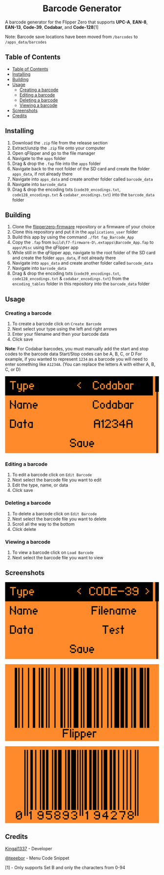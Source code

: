 <p align="center">
	<h1 align="center">Barcode Generator</h1>  
  <p align="center">

A barcode generator for the Flipper Zero that supports **UPC-A**, **EAN-8**, **EAN-13**, **Code-39**, **Codabar**, and **Code-128**[1]
</p>

Note: Barcode save locations have been moved from `/barcodes` to `/apps_data/barcodes`

## Table of Contents
- [Table of Contents](#table-of-contents)
- [Installing](#installing)
- [Building](#building)
- [Usage](#usage)
  - [Creating a barcode](#creating-a-barcode)
  - [Editing a barcode](#editing-a-barcode)
  - [Deleting a barcode](#deleting-a-barcode)
  - [Viewing a barcode](#viewing-a-barcode)
- [Screenshots](#screenshots)
- [Credits](#credits)


## Installing
1) Download the `.zip` file from the release section
2) Extract/unzip the `.zip` file onto your computer
3) Open qFlipper and go to the file manager
4) Navigate to the `apps` folder
5) Drag & drop the `.fap` file into the `apps` folder
6) Navigate back to the root folder of the SD card and create the folder `apps_data`, if not already there
7) Navigate into `apps_data` and create another folder called `barcode_data`
8) Navigate into `barcode_data`
9) Drag & drop the encoding txts (`code39_encodings.txt`, `code128_encodings.txt` & `codabar_encodings.txt`) into the `barcode_data` folder

## Building
1) Clone the [flipperzero-firmware](https://github.com/flipperdevices/flipperzero-firmware) repository or a firmware of your choice
2) Clone this repository and put it in the `applications_user` folder
3) Build this app by using the command `./fbt fap_Barcode_App`
4) Copy the `.fap` from `build\f7-firmware-D\.extapps\Barcode_App.fap` to `apps\Misc` using the qFlipper app
5) While still in the qFlipper app, navigate to the root folder of the SD card and create the folder `apps_data`, if not already there
6) Navigate into `apps_data` and create another folder called `barcode_data`
7) Navigate into `barcode_data`
8) Drag & drop the encoding txts (`code39_encodings.txt`, `code128_encodings.txt` & `codabar_encodings.txt`) from the `encoding_tables` folder in this repository into the `barcode_data` folder

## Usage

### Creating a barcode
1) To create a barcode click on `Create Barcode`
2) Next select your type using the left and right arrows
3) Enter your filename and then your barcode data
4) Click save

**Note**: For Codabar barcodes, you must manually add the start and stop codes to the barcode data
Start/Stop codes can be A, B, C, or D
For example, if you wanted to represent `1234` as a barcode you will need to enter something like `A1234A`. (You can replace the letters A with either A, B, C, or D)

![Codabar Data Example](screenshots/Codabar%20Data%20Example.png "Codabar Data Example")

### Editing a barcode
1) To edit a barcode click on `Edit Barcode`
2) Next select the barcode file you want to edit
3) Edit the type, name, or data
4) Click save

### Deleting a barcode
1) To delete a barcode click on `Edit Barcode`
2) Next select the barcode file you want to delete
3) Scroll all the way to the bottom
4) Click delete

### Viewing a barcode
1) To view a barcode click on `Load Barcode`
2) Next select the barcode file you want to view

## Screenshots
![Barcode Create Screen](screenshots/Creating%20Barcode.png "Barcode Create Screen")

![Flipper Code-128 Barcode](screenshots/Flipper%20Barcode.png "Flipper Code-128 Barcode")

![Flipper Box EAN-13 Barcode](screenshots/Flipper%20Box%20Barcode.png "Flipper Box EAN-13 Barcode")

## Credits

[Kingal1337](https://github.com/Kingal1337) - Developer

[@teeebor](https://github.com/teeebor) - Menu Code Snippet


[1] - Only supports Set B and only the characters from 0-94
